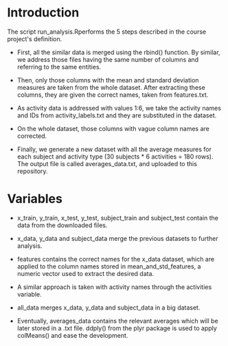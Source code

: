 # Introduction 

The script run_analysis.Rperforms the 5 steps described in the course project's definition.

* First, all the similar data is merged using the rbind() function. By similar, we address 
 those files having the same number of columns and referring to the same entities.
 
* Then, only those columns with the mean and standard deviation measures are taken from 
 the whole dataset. After extracting these columns, they are given the correct names, taken from features.txt.
 
* As activity data is addressed with values 1:6, we take the activity names and IDs from 
 activity_labels.txt and they are substituted in the dataset.
 
* On the whole dataset, those columns with vague column names are corrected.

* Finally, we generate a new dataset with all the average measures for each subject and activity 
type (30 subjects * 6 activities = 180 rows). The output file is called averages_data.txt, and uploaded to this repository.

# Variables

* x_train, y_train, x_test, y_test, subject_train and subject_test contain the data from the downloaded files.

* x_data, y_data and subject_data merge the previous datasets to further analysis.

* features contains the correct names for the x_data dataset, which are applied to the column names 
stored in mean_and_std_features, a numeric vector used to extract the desired data.

* A similar approach is taken with activity names through the activities variable.

* all_data merges x_data, y_data and subject_data in a big dataset.

* Eventually, averages_data contains the relevant averages which will be later stored in a .txt file. 
ddply() from the plyr package is used to apply colMeans() and ease the development.